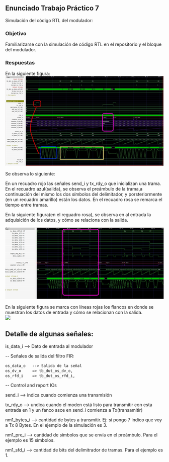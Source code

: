## Enunciado Trabajo Práctico 7

Simulación del código RTL del modulador:


### Objetivo

Familiarizarse con la simulación de código RTL en el repositorio
y el bloque del modulador.


### Respuestas
En la siguiente figura:
![](Imagenes/Start_Frame.jpg)

Se observa lo siguiente:

En un recuadro rojo las señales send_i y tx_rdy_o que inicializan una 
trama.
En el recuadro azul(salida), se observa el preámbulo de la trama,a 
continuación del mismo los dos símbolos del delimitador, y porsteriormente
(en un recuadro amarillo) están los datos. En el recuadro rosa se 
remarca el tiempo entre tramas.

En la siguiente figura(en el reguadro rosa), se observa en al entrada la
adquisición de los datos, y cómo se relaciona con la salida.

![](Imagenes/Entrada_Salida.jpg)

En la siguiente figura se marca con líneas rojas los flancos en donde se muestran los datos de entrada y cómo se relacionan con la salida.   
![](Imagenes/Captura_entradaa.jpg)



## Detalle de algunas señales:

is_data_i --> Dato de entrada al modulador

-- Señales de salida del filtro FIR:

    os_data_o   --> Salida de la señal   
    os_dv_o  	=> tb_dut_os_dv_o,    
    os_rfd_i   	=> tb_dut_os_rfd_i, 
    
    
-- Control and report IOs

send_i 	 --> indica cuando comienza una transmisión

tx_rdy_o --> undica cuando el moden está listo para transmitir
			 con esta entrada en 1 y un fanco asce en send_i comienza a
			 Tx(transamitir)

nm1_bytes_i  --> cantidad de bytes a transmitir. Ej: si pongo 7 indico 
				 que voy a Tx 8 Bytes. En el ejemplo de la simulación 
				 es 3.
				 
nm1_pre_i    --> cantidad de símbolos que se envía en el preámbulo. Para
				  el ejemplo es 15 símbolos.
				  
nm1_sfd_i    --> cantidad de bits del delimitrador de tramas. Para el 
				  ejemplo es 1.
